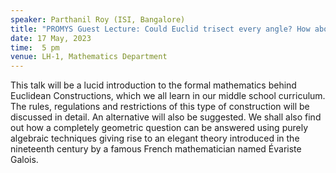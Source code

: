```yaml
---
speaker: Parthanil Roy (ISI, Bangalore)
title: "PROMYS Guest Lecture: Could Euclid trisect every angle? How about us?"
date: 17 May, 2023
time:  5 pm
venue: LH-1, Mathematics Department
---
```


This talk will be a lucid introduction to the formal mathematics behind Euclidean Constructions, which we all learn in
our middle school curriculum. The rules, regulations and restrictions of this type of construction will be discussed
in detail. An alternative will also be suggested. We shall also find out how a completely geometric question can be
answered using purely algebraic techniques giving rise to an elegant theory introduced in the nineteenth century by a
famous French mathematician named Évariste Galois.
